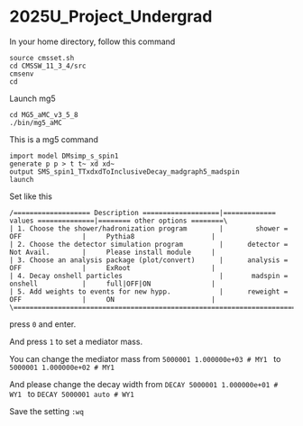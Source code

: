 # 2025U_Project_Undergrad

In your home directory, follow this command
```
source cmsset.sh
cd CMSSW_11_3_4/src
cmsenv
cd
```

Launch mg5
```
cd MG5_aMC_v3_5_8
./bin/mg5_aMC
```

This is a mg5 command
```
import model DMsimp_s_spin1
generate p p > t t~ xd xd~
output SMS_spin1_TTxdxdToInclusiveDecay_madgraph5_madspin
launch
```

Set like this
```
/=================== Description ===================|============= values ==============|======== other options ========\
| 1. Choose the shower/hadronization program        |        shower = OFF               |     Pythia8                   |
| 2. Choose the detector simulation program         |      detector = Not Avail.        |     Please install module     |
| 3. Choose an analysis package (plot/convert)      |      analysis = OFF               |     ExRoot                    |
| 4. Decay onshell particles                        |       madspin = onshell           |     full|OFF|ON               |
| 5. Add weights to events for new hypp.            |      reweight = OFF               |     ON                        |
\=======================================================================================================================/
```
press ```0``` and enter.

And press ```1``` to set a mediator mass.

You can change the mediator mass from ```5000001 1.000000e+03 # MY1 ``` to ```5000001 1.000000e+02 # MY1 ```

And please change the decay width from  ```DECAY 5000001 1.000000e+01 # WY1 ``` to ```DECAY 5000001 auto # WY1 ```

Save the setting ```:wq```
